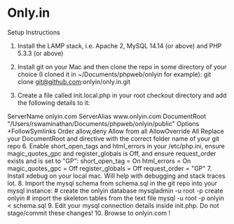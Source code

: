 Only.in
=======

Setup Instructions

1. Install the LAMP stack, i.e. Apache 2, MySQL 14.14 (or above) and PHP 5.3.3 (or above)

2. Install git on your Mac and then clone the repo in some directory of your choice (I cloned it in ~/Documents/phpweb/onlyin for example): git clone git@github.com:onlyin/only.in.git

3. Create a file called init.local.php in your root checkout directory and add the following details to it:

<?php

define('BASE_URL', 'http://onlyin.com');
define('PATH_PREFIX', ''); // eg. /onlyin

// database credentials
define('DBHOST', 'localhost');
define('DBUSER', '');
define('DBPASS', '');
define('DBNAME', 'onlyin');

Be sure to update your BASE_URL with whatever URL you end up using. Also be sure to update your database connection details.

4. Add onlyin.com to your hosts file to point back to localhost:

127.0.0.1 onlyin.com

onlyin.com will point to your dev instance, whereas only.in will point to the production (linode) instance

5. Add the following entry to the end of your httpd.conf:

### for onlyin.com ###                                                                                                                                                                                        
NameVirtualHost *:80
<VirtualHost *:80>                                                                                                                                                                                       
  ServerName onlyin.com                                                                                                                                                                                  
  ServerAlias www.onlyin.com                                                                                                                                                                     
  DocumentRoot "/Users/rswaminathan/Documents/phpweb/onlyin/public"
  <Directory "/Users/rswaminathan/Documents/phpweb/onlyin/public">
    Options +FollowSymlinks
    Order allow,deny
    Allow from all
    AllowOverride All
  </Directory>                                                                                                                                                                                                
</VirtualHost>

Replace your DocumentRoot and <Directory> directive with the correct folder name of your git repo

6. Enable short_open_tags and html_errors in your /etc/php.ini, ensure magic_quotes_gpc and register_globals is Off, and ensure request_order exists and is set to "GP":

short_open_tag = On
html_errors = On
magic_quotes_gpc = Off
register_globals = Off
request_order = "GP"

7. Install xdebug on your local mac. Will help with debugging and stack traces lot.

8. Import the mysql schema from schema.sql in the git repo into your mysql instance:

# create the onlyin database
mysqladmin -u root -p create onlyin 

# import the skeleton tables from the text file
mysql -u root -p onlyin < schema.sql

9. Edit your mysql connection details inside init.php. Do not stage/commit these changes!

10. Browse to onlyin.com !
